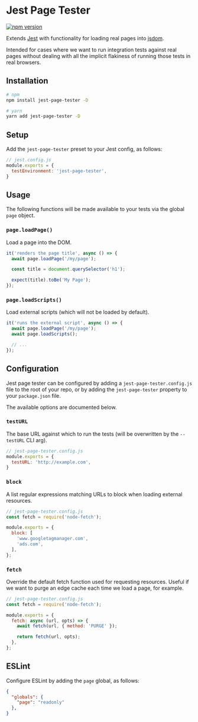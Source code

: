 # Jest Page Tester

[![npm version](https://badge.fury.io/js/jest-page-tester.svg)](https://badge.fury.io/js/jest-page-tester)

Extends [Jest](https://github.com/facebook/jest) with functionality for loading
real pages into [jsdom](https://github.com/jsdom/jsdom).

Intended for cases where we want to run integration tests against real pages
without dealing with all the implicit flakiness of running those tests in real
browsers.

## Installation

```sh
# npm
npm install jest-page-tester -D

# yarn
yarn add jest-page-tester -D
```

## Setup

Add the `jest-page-tester` preset to your Jest config, as follows:

```js
// jest.config.js
module.exports = {
  testEnvironment: 'jest-page-tester',
}
```

## Usage

The following functions will be made available to your tests via the global `page` object.

### `page.loadPage()`

Load a page into the DOM.

```js
it('renders the page title', async () => {
  await page.loadPage('/my/page');

  const title = document.querySelector('h1');

  expect(title).toBe('My Page');
});
```

### `page.loadScripts()`

Load external scripts (which will not be loaded by default).

```js
it('runs the external script', async () => {
  await page.loadPage('/my/page');
  await page.loadScripts();

  // ...
});
```

## Configuration

Jest page tester can be configured by adding a `jest-page-tester.config.js`
file to the root of your repo, or by adding the `jest-page-tester` property
to your `package.json` file.

The available options are documented below.

### `testURL`

The base URL against which to run the tests (will be overwritten by the `--testURL` CLI arg).

```js
// jest-page-tester.config.js
module.exports = {
  testURL: 'http://example.com',
}
```

### `block`

A list regular expressions matching URLs to block when loading external resources.

```js
// jest-page-tester.config.js
const fetch = require('node-fetch');

module.exports = {
  block: [
    'www.googletagmanager.com',
    'ads.com',
  ],
};
```

### `fetch`

Override the default fetch function used for requesting resources. Useful if
we want to purge an edge cache each time we load a page, for example.

```js
// jest-page-tester.config.js
const fetch = require('node-fetch');

module.exports = {
  fetch: async (url, opts) => {
    await fetch(url, { method: 'PURGE' });

    return fetch(url, opts);
  },
};
```

## ESLint

Configure ESLint by adding the `page` global, as follows:

```json
{
  "globals": {
    "page": "readonly"
  },
}
```
